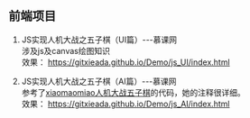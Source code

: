 ## 前端项目
1. JS实现人机大战之五子棋（UI篇）---慕课网  
涉及js及canvas绘图知识   
效果： 
https://gitxieada.github.io/Demo/js_UI/index.html

2. JS实现人机大战之五子棋（AI篇）---慕课网  
参考了[xiaomaomiao人机大战五子棋](https://github.com/xiaomaomiao/xiaomaomiao.github.io)的代码，她的注释很详细。    
效果： 
https://gitxieada.github.io/Demo/js_AI/index.html